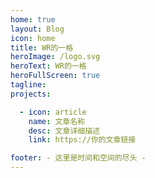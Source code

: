 ```yaml
---
home: true
layout: Blog
icon: home
title: WR的一格
heroImage: /logo.svg
heroText: WR的一格
heroFullScreen: true
tagline: 
projects:

  - icon: article
    name: 文章名称
    desc: 文章详细描述
    link: https://你的文章链接

footer: - 这里是时间和空间的尽头 -
---
```

